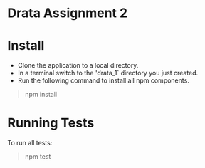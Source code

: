 # Drata Assignment 2

# Install
- Clone the application to a local directory.
- In a terminal switch to the 'drata_1` directory you just created.
- Run the following command to install all npm components.
> npm install

# Running Tests
To run all tests:
> npm test
